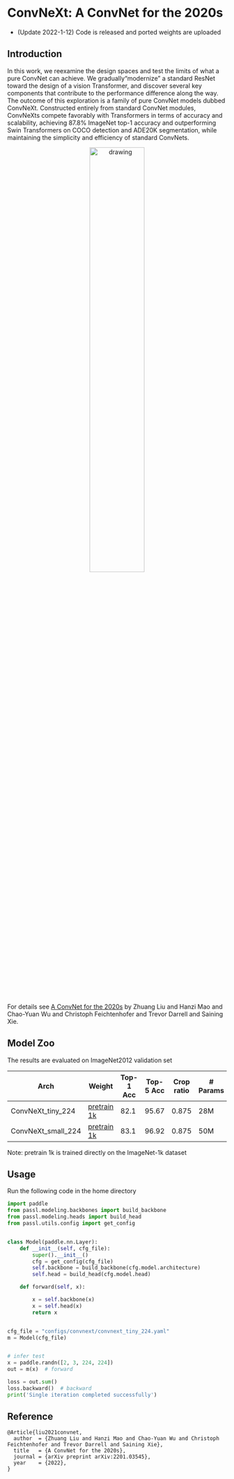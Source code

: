 # ConvNeXt: A ConvNet for the 2020s

* (Update 2022-1-12) Code is released and ported weights are uploaded

## Introduction

In this work, we reexamine the design spaces and test the limits of what a pure ConvNet can achieve. We gradually“modernize” a standard ResNet toward the design of a vision Transformer, and discover several key components that contribute to the performance difference along the way. The outcome of this exploration is a family of pure ConvNet models dubbed ConvNeXt. Constructed entirely from standard ConvNet modules, ConvNeXts compete favorably with Transformers in terms of accuracy and scalability, achieving 87.8% ImageNet top-1 accuracy and outperforming Swin Transformers on COCO detection and ADE20K segmentation, while maintaining the simplicity and efficiency of standard ConvNets.

<p align="center">
<img src="https://ai-studio-static-online.cdn.bcebos.com/9d72cedda16846cbac5af5a7011afad069b6e7dd866746b380b68d82cf60847b" alt="drawing" width="50%" height="50%"/>
</p>


For details see [A ConvNet for the 2020s](https://arxiv.org/pdf/2201.03545.pdf) by Zhuang Liu and Hanzi Mao and Chao-Yuan Wu and Christoph Feichtenhofer and Trevor Darrell and Saining Xie.

## Model Zoo

The results are evaluated on ImageNet2012 validation set

| Arch               | Weight                                                       | Top-1 Acc | Top-5 Acc | Crop ratio | # Params | FLOPs |
| ------------------ | ------------------------------------------------------------ | --------- | --------- | ---------- | -------- | ----- |
| ConvNeXt_tiny_224  | [pretrain 1k](https://passl.bj.bcebos.com/models/convnext_small_1k_224.pdparams) | 82.1      | 95.67     | 0.875      | 28M      | -     |
| ConvNeXt_small_224 | [pretrain 1k](https://passl.bj.bcebos.com/models/convnext_small_1k_224.pdparams) | 83.1      | 96.92     | 0.875      | 50M      | -     |

Note: pretrain 1k is trained directly on the ImageNet-1k dataset

## Usage

Run the following code in the home directory

```python
import paddle
from passl.modeling.backbones import build_backbone
from passl.modeling.heads import build_head
from passl.utils.config import get_config


class Model(paddle.nn.Layer):
    def __init__(self, cfg_file):
        super().__init__()
        cfg = get_config(cfg_file)
        self.backbone = build_backbone(cfg.model.architecture)
        self.head = build_head(cfg.model.head)

    def forward(self, x):

        x = self.backbone(x)
        x = self.head(x)
        return x


cfg_file = "configs/convnext/convnext_tiny_224.yaml"
m = Model(cfg_file)


# infer test
x = paddle.randn([2, 3, 224, 224])
out = m(x)  # forward

loss = out.sum()
loss.backward()  # backward
print('Single iteration completed successfully')
```

## Reference

```
@Article{liu2021convnet,
  author  = {Zhuang Liu and Hanzi Mao and Chao-Yuan Wu and Christoph Feichtenhofer and Trevor Darrell and Saining Xie},
  title   = {A ConvNet for the 2020s},
  journal = {arXiv preprint arXiv:2201.03545},
  year    = {2022},
}
```
